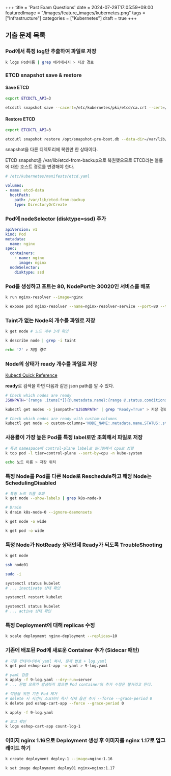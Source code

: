 +++
title = 'Past Exam Questions'
date = 2024-07-29T17:05:59+09:00
featuredImage = "/images/feature_images/kubernetes.png"
tags = ["Infrastructure"]
categories = ["Kubernetes"]
draft = true
+++

## 기출 문제 목록


### Pod에서 특정 log만 추출하여 파일로 저장

```bash
k logs Pod이름 | grep 에러메시지 > 저장 경로
```

### ETCD snapshot save & restore

#### Save ETCD

```bash
export ETCDCTL_API=3

etcdctl snapshot save --cacert=/etc/kubernetes/pki/etcd/ca.crt --cert=/etc/kubernetes/pki/etcd.server.crt --key=/etc/kubernetes/pki/etcd/server.key /opt/snapshot-pre-boot.db
```

#### Restore ETCD

```bash
export ETCDCTL_API=3

etcdutl snapshot restore /opt/snapshot-pre-boot.db --data-dir=/var/lib/etcd-from-backup
```

snapshot을 다른 디렉토리에 복원만 한 상태이다.

ETCD snapshot을 /var/lib/etcd-from-backup으로 복원했으므로 ETCD라는 볼륨에 대한 호스트 경로를 변경해야 한다.

```yaml
# /etc/kubernetes/manifests/etcd.yaml

volumes:
- name: etcd-data
  hostPath:
    path: /var/lib/etcd-from-backup
    type: DirectoryOrCreate
```

### Pod에 nodeSelector (disktype=ssd) 추가

```yaml
apiVersion: v1
kind: Pod
metadata:
  name: nginx
spec:
  containers:
    - name: nginx
      image: nginx
  nodeSelector:
    disktype: ssd
```

### Pod를 생성하고 포트는 80, NodePort는 30020인 서비스를 배포

```bash
k run nginx-resolver --image=nginx

k expose pod nginx-resolver --name=nginx-resolver-service --port=80 --target-port=80 --type=NodePort
```

### Taint가 없는 Node의 개수를 파일로 저장

```bash
k get node # 노드 개수 3개 확인

k describe node | grep -i taint

echo '2' > 저장 경로
```

### Node의 상태가 ready 개수를 파일로 저장

[Kubectl Quick Reference](https://kubernetes.io/docs/reference/kubectl/quick-reference/)

**ready**로 검색을 하면 다음과 같은 json path를 알 수 있다.

```bash
# Check which nodes are ready
JSONPATH='{range .items[*]}{@.metadata.name}:{range @.status.conditions[*]}{@.type}={@.status};{end}{end}'

kubectl get nodes -o jsonpath="$JSONPATH" | grep "Ready=True" > 저장 경로

# Check which nodes are ready with custom-columns
kubectl get node -o custom-columns='NODE_NAME:.metadata.name,STATUS:.status.conditions[?(@.type=="Ready")].status' > 저장 경로
```

### 사용률이 가장 높은 Pod를 특정 label로만 조회해서 파일로 저장

```bash
# 특정 namespace에 control-plane label로 필터링해서 cpu로 정렬
k top pod -l tier=control-plane --sort-by=cpu -n kube-system

echo 노드 이름 > 저장 위치
```

### 특정 Node를 Pod를 다른 Node로 Reschedule하고 해당 Node는 SchedulingDisabled

```bash
# 특정 노드 이름 조회
k get node --show-labels | grep k8s-node-0

# Drain
k drain k8s-node-0 --ignore-daemonsets

k get node -o wide

k get pod -o wide
```

### 특정 Node가 NotReady 상태인데 Ready가 되도록 TroubleShooting

```bash
k get node

ssh node01

sudo -i

systemctl status kubelet 
# ... inactivate 상태 확인

systemctl restart kubelet

systemctl status kubelet
# ... active 상태 확인
```

### 특정 Deployment에 대해 replicas 수정

```bash
k scale deployment nginx-deployment --replicas=10
```

### 기존에 배포된 Pod에 새로운 Container 추가 (Sidecar 패턴)

```bash
# 기존 컨테이너에서 yaml 복사, 문제 번호 + log.yaml
k get pod eshop-cart-app -o yaml > 9-log.yaml

# yaml 검증
k apply -f 9-log.yaml --dry-run=server
# ... 문법 오류가 발생하지 않으면 Pod container의 추가 수정은 불가라고 뜬다.

# 적용을 위한 기존 Pod 제거
# delete 시 시간이 소요되어 즉시 삭제 옵션 추가 --force --grace-period 0
k delete pod eshop-cart-app --force --grace-period 0

k apply -f 9-log.yaml

# 로그 확인
k logs eshop-cart-app count-log-1
```

### 이미지 nginx 1.16으로 Deployment 생성 후 이미지를 nginx 1.17로 업그레이드 하기

```bash
k create deployment deploy-1 --image=nginx:1.16

k set image deployment deploy01 nginx=nginx:1.17
```